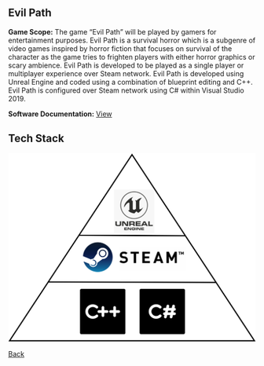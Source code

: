 
## Evil Path  

**Game Scope:** The game “Evil Path” will be played by gamers for entertainment purposes.  Evil Path is a survival horror which is a subgenre of video games inspired by horror fiction that focuses on survival of the character as the game tries to frighten players with either horror graphics or scary ambience.  Evil Path is developed to be played as a single player or multiplayer experience over Steam network.  Evil Path is developed using Unreal Engine and coded using a combination of blueprint editing and C++.  Evil Path is configured over Steam network using C# within Visual Studio 2019.  


**Software Documentation:** [View](/pdf/EvilPath.pdf)   

## Tech Stack

<img src="images/Evil Path Tech Stack.png?raw=true"/>


[Back](/index.md) 

<!--For more details see [GitHub Flavored Markdown](https://guides.github.com/features/mastering-markdown/).-->

